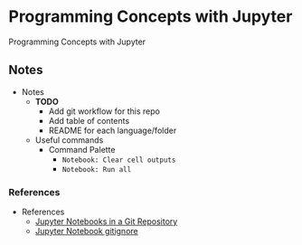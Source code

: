 # Programming Concepts with Jupyter

Programming Concepts with Jupyter

## Notes

- Notes
  - **TODO**
    - Add git workflow for this repo
    - Add table of contents
    - README for each language/folder
  - Useful commands
    - Command Palette
      - `Notebook: Clear cell outputs`
      - `Notebook: Run all`

### References

- References
  - [Jupyter Notebooks in a Git Repository](https://mg.readthedocs.io/git-jupyter.html)
  - [Jupyter Notebook gitignore](https://github.com/jupyter/notebook/blob/main/.gitignore)
